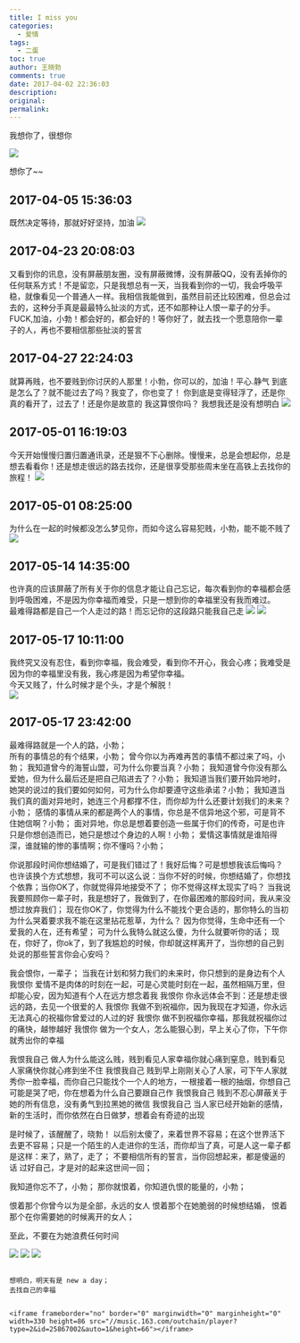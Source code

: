 ```yaml
---
title: I miss you
categories:
  - 爱情
tags:
  - 二蛋
toc: true
author: 王晓勃
comments: true
date: 2017-04-02 22:36:03
description:
original:
permalink:
---
```


我想你了，很想你

<!-- more -->


![](/images/feel/GEDC5198.JPG)

想你了~~

## 2017-04-05 15:36:03
既然决定等待，那就好好坚持，加油
![](/images/feel/WechatIMG109.png)

## 2017-04-23 20:08:03
又看到你的讯息，没有屏蔽朋友圈，没有屏蔽微博，没有屏蔽QQ，没有丢掉你的任何联系方式！不是留恋，只是我想总有一天，当我看到你的一切，我会呼吸平稳，就像看见一个普通人一样。我相信我能做到，虽然目前还比较困难，但总会过去的，这种分手真是最最特么扯淡的方式，还不如那种让人恨一辈子的分手。FUCK,加油，小勃！都会好的，都会好的！等你好了，就去找一个愿意陪你一辈子的人，再也不要相信那些扯淡的誓言

## 2017-04-27 22:24:03
就算再贱，也不要贱到你讨厌的人那里！小勃，你可以的，加油！平心.静气
到底是怎么了？就不能过去了吗？我变了，你也变了！
你到底是变得轻浮了，还是你真的看开了，过去了！还是你是故意的
我这算恨你吗？
我想我还是没有想明白
![](/images/feel/WechatIMG110.png)

## 2017-05-01 16:19:03
今天开始慢慢归置归置通讯录，还是狠不下心删除。慢慢来，总是会想起你，总是想去看看你！还是想走很远的路去找你，还是很享受那些周末坐在高铁上去找你的旅程！
![](/images/feel/WechatIMG120.jpeg)

## 2017-05-01 08:25:00
为什么在一起的时候都没怎么梦见你，而如今这么容易犯贱，小勃，能不能不贱了
![](/images/feel/WechatIMG119.jpeg)

## 2017-05-14 14:35:00
也许真的应该屏蔽了所有关于你的信息才能让自己忘记，每次看到你的幸福都会感到呼吸困难，不是因为你幸福而难受，只是一想到你的幸福里没有我而难过。     
最难得路都是自己一个人走过的路！而忘记你的这段路只能我自己走
![](/images/feel/qinghua001.jpg)
![](/images/feel/qinghua002.jpg)

## 2017-05-17 10:11:00
我终究又没有忍住，看到你幸福，我会难受，看到你不开心，我会心疼；我难受是因为你的幸福里没有我，我心疼是因为希望你幸福。    
今天又贱了，什么时候才是个头，才是个解脱！    
![](/images/feel/WechatIMG129.jpeg)

## 2017-05-17 23:42:00
最难得路就是一个人的路，小勃；    
所有的事情总的有个结果，小勃；
曾今你以为再难再苦的事情不都过来了吗，小勃；
我知道曾今的海誓山盟，可为什么你要当真？小勃；
我知道曾今你没有那么爱她，但为什么最后还是把自己陷进去了？小勃；
我知道当我们要开始异地时，她哭的说过的我们要如何如何，可为什么你却要遵守这些承诺？小勃；
我知道当我们真的面对异地时，她连三个月都撑不住，而你却为什么还要计划我们的未来？小勃；
感情的事情从来的都是两个人的事情，你总是不信异地这个邪，可是背不住她信啊？小勃；
面对异地，你总是想着要创造一些属于你们的传奇，可是也许只是你想创造而已，她只是想过个身边的人啊！小勃；
爱情这事情就是谁陷得深，谁就输的惨的事情啊；你不懂吗？小勃；

你说那段时间你想结婚了，可是我们错过了！我好后悔？可是想想我该后悔吗？
也许该换个方式想想，我可不可以这么说：当你不好的时候，你想结婚了，你想找个依靠；当你OK了，你就觉得异地接受不了；
你不觉得这样太现实了吗？
当我说我要照顾你一辈子时，我是想好了，我做到了，在你最困难的那段时间，我从来没想过放弃我们；
现在你OK了，你觉得为什么不能找个更合适的，那你特么的当初为什么哭着要求我不能在这里拈花惹草，为什么？
因为你觉得，生命中还有一个爱我的人在，还有希望；
可为什么我特么就这么傻，为什么就要听你的话；
现在，你好了，你ok了，到了我尴尬的时候，你却就这样离开了，当你想的自己到处说的那些誓言你会心安吗？

我会恨你，一辈子；
当我在计划和努力我们的未来时，你只想到的是身边有个人
我恨你
爱情不是肉体的时刻在一起，可是心灵能时刻在一起，虽然相隔万里，但却能心安，因为知道有个人在远方想念着我
我恨你
你永远体会不到：还是想走很远的路，去见一个很爱的人
我恨你
我做不到祝福你，因为我现在才知道，你永远无法真心的祝福你曾爱过的人过的好
我恨你
做不到祝福你幸福，那我就祝福你过的痛快，越惨越好
我恨你
做为一个女人，怎么能狠心到，早上关心了你，下午你就秀出你的幸福

我恨我自己
做人为什么能这么贱，贱到看见人家幸福你就心痛到窒息，贱到看见人家痛快你就心疼到坐不住
我恨我自己
贱到早上刚刚关心了人家，可下午人家就秀你一脸幸福，而你自己只能找个一个人的地方，一根接着一根的抽烟，你想自己可能是哭了吧，你在想着为什么自己要跟自己作
我恨我自己
贱到不忍心屏蔽关于她的所有信息，没有勇气到拉黑她的微信
我恨我自己
当人家已经开始新的感情，新的生活时，而你依然在白日做梦，想着会有奇迹的出现

是时候了，该醒醒了，晓勃！
以后别太傻了，来着世界不容易；在这个世界活下去更不容易；只是一个陌生的人走进你的生活，而你却当了真，可是人这一辈子都是这样：来了，熟了，走了；
不要相信所有的誓言，当你回想起来，都是傻逼的话
过好自己，才是对的起来这世间一回；

我知道你忘不了，小勃；
那你就恨着，你知道仇恨的能量的，小勃；

恨着那个你曾今以为是全部，永远的女人
恨着那个在她脆弱的时候想结婚，
恨着那个在你需要她的时候离开的女人；

至此，不要在为她浪费任何时间

![](/images/feel/WechatIMG130.jpeg)
![](/images/feel/WechatIMG131.jpeg)
![](/images/feel/WechatIMG132.jpeg)

~~~~~~~~~~~~~~~

想明白，明天有是 new a day；
去找自己的幸福


<iframe frameborder="no" border="0" marginwidth="0" marginheight="0" width=330 height=86 src="//music.163.com/outchain/player?type=2&id=25867002&auto=1&height=66"></iframe>
